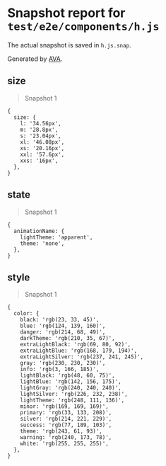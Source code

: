 # Snapshot report for `test/e2e/components/h.js`

The actual snapshot is saved in `h.js.snap`.

Generated by [AVA](https://ava.li).

## size

> Snapshot 1

    {
      size: {
        l: '34.56px',
        m: '28.8px',
        s: '23.04px',
        xl: '46.08px',
        xs: '20.16px',
        xxl: '57.6px',
        xxs: '16px',
      },
    }

## state

> Snapshot 1

    {
      animationName: {
        lightTheme: 'apparent',
        theme: 'none',
      },
    }

## style

> Snapshot 1

    {
      color: {
        black: 'rgb(23, 33, 45)',
        blue: 'rgb(124, 139, 160)',
        danger: 'rgb(214, 68, 49)',
        darkTheme: 'rgb(210, 35, 67)',
        extraLightBlack: 'rgb(69, 80, 92)',
        extraLightBlue: 'rgb(168, 179, 194)',
        extraLightSilver: 'rgb(237, 241, 245)',
        gray: 'rgb(230, 230, 230)',
        info: 'rgb(3, 166, 185)',
        lightBlack: 'rgb(48, 60, 75)',
        lightBlue: 'rgb(142, 156, 175)',
        lightGray: 'rgb(240, 240, 240)',
        lightSilver: 'rgb(226, 232, 238)',
        lightTheme: 'rgb(248, 111, 136)',
        minor: 'rgb(169, 169, 169)',
        primary: 'rgb(33, 133, 208)',
        silver: 'rgb(214, 221, 229)',
        success: 'rgb(77, 189, 103)',
        theme: 'rgb(243, 61, 93)',
        warning: 'rgb(240, 173, 78)',
        white: 'rgb(255, 255, 255)',
      },
    }
